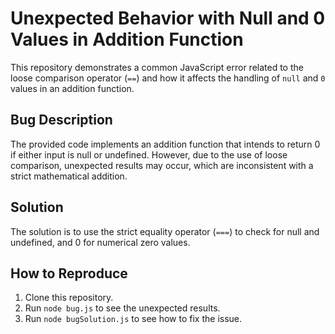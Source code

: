 # Unexpected Behavior with Null and 0 Values in Addition Function

This repository demonstrates a common JavaScript error related to the loose comparison operator (`==`) and how it affects the handling of `null` and `0` values in an addition function.

## Bug Description
The provided code implements an addition function that intends to return 0 if either input is null or undefined. However, due to the use of loose comparison, unexpected results may occur, which are inconsistent with a strict mathematical addition.

## Solution
The solution is to use the strict equality operator (`===`) to check for null and undefined, and 0 for numerical zero values.

## How to Reproduce
1. Clone this repository.
2. Run `node bug.js` to see the unexpected results.
3. Run `node bugSolution.js` to see how to fix the issue.
